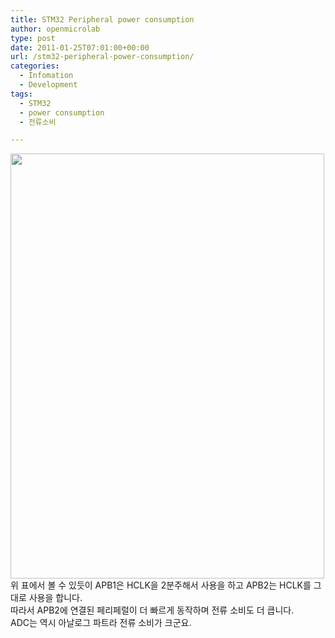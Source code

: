 ```yaml
---
title: STM32 Peripheral power consumption
author: openmicrolab
type: post
date: 2011-01-25T07:01:00+00:00
url: /stm32-peripheral-power-consumption/
categories:
  - Infomation
  - Development
tags:
  - STM32
  - power consumption
  - 전류소비

---
```

<img loading="lazy" src="/images/1/cfile4.uf.1960E4584D3E7496131E66.jpg" class="aligncenter" width="502" height="680" alt="" filename="STM32_power_consumption.jpg" filemime="image/jpeg" />위 표에서 볼 수 있듯이 APB1은 HCLK을 2분주해서 사용을 하고 APB2는 HCLK를 그대로 사용을 합니다.  
따라서 APB2에 연결된 페리페럴이 더 빠르게 동작하며 전류 소비도 더 큽니다.  
ADC는 역시 아날로그 파트라 전류 소비가 크군요.
